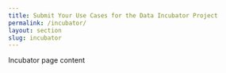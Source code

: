 ```yaml
---
title: Submit Your Use Cases for the Data Incubator Project
permalink: /incubator/
layout: section
slug: incubator
---
```


Incubator page content